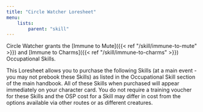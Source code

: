 ```yaml
---
title: "Circle Watcher Loresheet"
menu:
    lists:
        parent: "skill"
---
```

Circle Watcher grants the [Immune to Mute]({{< ref "/skill/immune-to-mute" >}}) and [Immune to Charms]({{< ref "/skill/immune-to-charms" >}}) Occupational Skills.

This Loresheet allows you to purchase the following Skills (at a main event - you may not prebook these Skills) as listed in the Occupational Skill section of the main handbook. All of these Skills when purchased will appear immediately on your character card. You do not require a training voucher for these Skills and the OSP cost for a Skill may differ in cost from the options available via other routes or as different creatures.